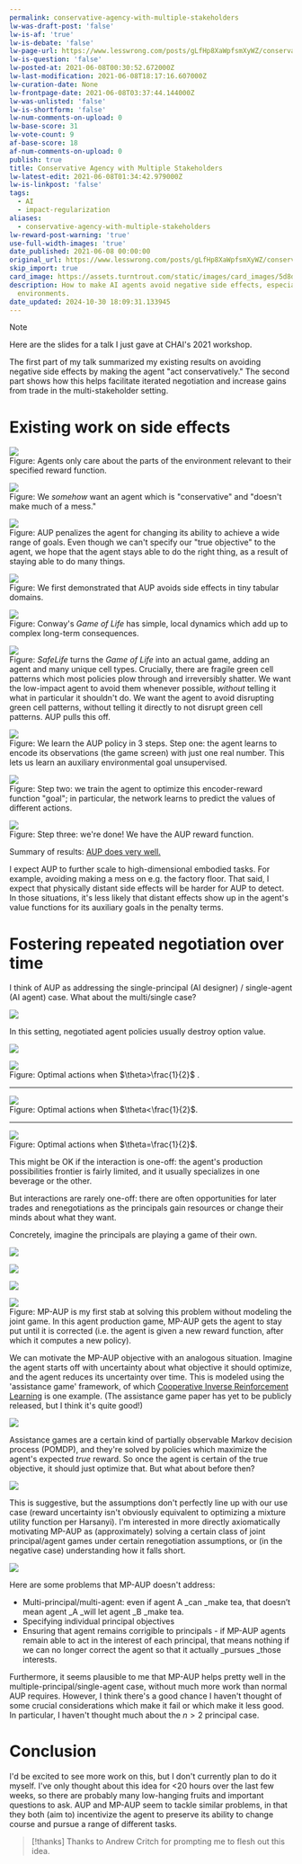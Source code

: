 ```yaml
---
permalink: conservative-agency-with-multiple-stakeholders
lw-was-draft-post: 'false'
lw-is-af: 'true'
lw-is-debate: 'false'
lw-page-url: https://www.lesswrong.com/posts/gLfHp8XaWpfsmXyWZ/conservative-agency-with-multiple-stakeholders
lw-is-question: 'false'
lw-posted-at: 2021-06-08T00:30:52.672000Z
lw-last-modification: 2021-06-08T18:17:16.607000Z
lw-curation-date: None
lw-frontpage-date: 2021-06-08T03:37:44.144000Z
lw-was-unlisted: 'false'
lw-is-shortform: 'false'
lw-num-comments-on-upload: 0
lw-base-score: 31
lw-vote-count: 9
af-base-score: 18
af-num-comments-on-upload: 0
publish: true
title: Conservative Agency with Multiple Stakeholders
lw-latest-edit: 2021-06-08T01:34:42.979000Z
lw-is-linkpost: 'false'
tags:
  - AI
  - impact-regularization
aliases:
  - conservative-agency-with-multiple-stakeholders
lw-reward-post-warning: 'true'
use-full-width-images: 'true'
date_published: 2021-06-08 00:00:00
original_url: https://www.lesswrong.com/posts/gLfHp8XaWpfsmXyWZ/conservative-agency-with-multiple-stakeholders
skip_import: true
card_image: https://assets.turntrout.com/static/images/card_images/5d8db03fe692d0a310f42ec0c249a6b2be892ea6e84ec762.png
description: How to make AI agents avoid negative side effects, especially in multi-stakeholder
  environments.
date_updated: 2024-10-30 18:09:31.133945
---
```




> [!note]
> Here are the slides for a talk I just gave at CHAI's 2021 workshop.

The first part of my talk summarized my existing results on avoiding negative side effects by making the agent "act conservatively." The second part shows how this helps facilitate iterated negotiation and increase gains from trade in the multi-stakeholder setting.

# Existing work on side effects

![](https://assets.turntrout.com/static/images/posts/5d8db03fe692d0a310f42ec0c249a6b2be892ea6e84ec762.avif)
<br/>Figure: Agents only care about the parts of the environment relevant to their specified reward function.

![](https://assets.turntrout.com/static/images/posts/11973d84ffe3b4c8b56ebfe90261e336e126ad93cdda39a5.avif)
<br/>Figure: We _somehow_ want an agent which is "conservative" and "doesn't make much of a mess."

![](https://assets.turntrout.com/static/images/posts/19247989a8c519fbc27fc9d100129444d4ca2f86968a9a8b.avif)
<br/>Figure: AUP penalizes the agent for changing its ability to achieve a wide range of goals. Even though we can't specify our "true objective" to the agent, we hope that the agent stays able to do the right thing, as a result of staying able to do many things.

![](https://assets.turntrout.com/static/images/posts/27b61d7c2b20d763836e0f4205fc5cb0b043d8c999d9513b.avif)
<br/>Figure: We first demonstrated that AUP avoids side effects in tiny tabular domains.

![](https://assets.turntrout.com/static/images/posts/2b563e34fa6fa1f80fcf5992515e3911668f03e0297e547b.avif)
<br/>Figure: Conway's _Game of Life_ has simple, local dynamics which add up to complex long-term consequences.

![](https://assets.turntrout.com/static/images/posts/bc36232e143377cc3fb23ec0eaf31d162c17fa41698f8356.avif)
<br/>Figure: _SafeLife_ turns the _Game of Life_ into an actual game, adding an agent and many unique cell types. Crucially, there are fragile green cell patterns which most policies plow through and irreversibly shatter. We want the low-impact agent to avoid them whenever possible, _without_ telling it what in particular it shouldn't do. We want the agent to avoid disrupting green cell patterns, without telling it directly to not disrupt green cell patterns. AUP pulls this off.

![](https://assets.turntrout.com/static/images/posts/ec7027afd67e6d8d0d76cdf6f6f0ce4f1ca66561460c376e.avif)
<br/>Figure: We learn the AUP policy in 3 steps. Step one: the agent learns to encode its observations (the game screen) with just one real number. This lets us learn an auxiliary environmental goal unsupervised.

![](https://assets.turntrout.com/static/images/posts/8e06d19568bf8cf2aa3f1ae7cb68237f739e7e8526d16e69.avif)
<br/>Figure: Step two: we train the agent to optimize this encoder-reward function "goal"; in particular, the network learns to predict the values of different actions.

![](https://assets.turntrout.com/static/images/posts/ceedff3b01f8e4dd70c483030f9855e623643aa85c40b226.avif)
<br/>Figure: Step three: we're done! We have the AUP reward function.

Summary of results: [AUP does very well.](https://avoiding-side-effects.github.io/)

I expect AUP to further scale to high-dimensional embodied tasks. For example, avoiding making a mess on e.g. the factory floor. That said, I expect that physically distant side effects will be harder for AUP to detect. In those situations, it's less likely that distant effects show up in the agent's value functions for its auxiliary goals in the penalty terms.

# Fostering repeated negotiation over time

I think of AUP as addressing the single-principal (AI designer) / single-agent (AI agent) case. What about the multi/single case?

![](https://assets.turntrout.com/static/images/posts/41b1a2924d3be8196845296b9d719eb0a14dfb72ddc63326.avif)

In this setting, negotiated agent policies usually destroy option value.

![](https://lh6.googleusercontent.com/lxOMfGe-uDlYALnWUDSeyMWMVJQQ-3tKJdfbZ1z1tZxMQqBDwgwGj3v3L380brypRwxAZ42LIJdpiAm3hMtbdJaQCNvfhSrhLurftO_FtDs8DE5eeZfcZQx9krtESwjAlTFuvJXKHD0)

![](https://assets.turntrout.com/static/images/posts/mp-aup-large-theta.avif)
<br/>Figure: Optimal actions when $\theta>\frac{1}{2}$ .

<hr/>

![](https://assets.turntrout.com/static/images/posts/mp-aup-small-theta.avif)
<br/>Figure: Optimal actions when $\theta<\frac{1}{2}$.

<hr/>

![](https://assets.turntrout.com/static/images/posts/mp-aup-half-theta.avif)
<br/>Figure: Optimal actions when $\theta=\frac{1}{2}$.

This might be OK if the interaction is one-off: the agent's production possibilities frontier is fairly limited, and it usually specializes in one beverage or the other.

But interactions are rarely one-off: there are often opportunities for later trades and renegotiations as the principals gain resources or change their minds about what they want.

Concretely, imagine the principals are playing a game of their own.

![](https://assets.turntrout.com/static/images/posts/b54a0b7ddc089960a2a5ae1035ddf99beb74a154ddbe2f55.avif)

![](https://assets.turntrout.com/static/images/posts/5d52ab1d3ba4d05d08be7de2f50b3ef0779c812f2cc23d87.avif)

![](https://assets.turntrout.com/static/images/posts/4b77c2d3940413257bd7ee175cdc0804555877a1a7f553aa.avif)

![](https://assets.turntrout.com/static/images/posts/b02a85f9bec27245725211e667061d61fc401fb75fee59bd.avif)
<br/>Figure: MP-AUP is my first stab at solving this problem without modeling the joint game. In this agent production game, MP-AUP gets the agent to stay put until it is corrected (i.e. the agent is given a new reward function, after which it computes a new policy).

We can motivate the MP-AUP objective with an analogous situation. Imagine the agent starts off with uncertainty about what objective it should optimize, and the agent reduces its uncertainty over time. This is modeled using the 'assistance game' framework, of which [Cooperative Inverse Reinforcement Learning](https://papers.nips.cc/paper/6420-cooperative-inverse-reinforcement-learning) is one example. (The assistance game paper has yet to be publicly released, but I think it's quite good!)

![](https://assets.turntrout.com/static/images/posts/time-step-mp-aup.avif)

Assistance games are a certain kind of partially observable Markov decision process (POMDP), and they're solved by policies which maximize the agent's expected _true_ reward. So once the agent is certain of the true objective, it should just optimize that. But what about before then?

![](https://assets.turntrout.com/static/images/posts/solve-mp-aup.avif)

This is suggestive, but the assumptions don't perfectly line up with our use case (reward uncertainty isn't obviously equivalent to optimizing a mixture utility function per Harsanyi). I'm interested in more directly axiomatically motivating MP-AUP as (approximately) solving a certain class of joint principal/agent games under certain renegotiation assumptions, or (in the negative case) understanding how it falls short.

![](https://assets.turntrout.com/static/images/posts/multi-agent-similarities-mp-aup.avif)

Here are some problems that MP-AUP doesn't address:

- Multi-principal/multi-agent: even if agent A \_can \_make tea, that doesn’t mean agent \_A \_will let agent \_B \_make tea.
- Specifying individual principal objectives
- Ensuring that agent remains corrigible to principals - if MP-AUP agents remain able to act in the interest of each principal, that means nothing if we can no longer correct the agent so that it actually \_pursues \_those interests.

Furthermore, it seems plausible to me that MP-AUP helps pretty well in the multiple-principal/single-agent case, without much more work than normal AUP requires. However, I think there's a good chance I haven't thought of some crucial considerations which make it fail or which make it less good. In particular, I haven't thought much about the $n>2$ principal case.

# Conclusion

I'd be excited to see more work on this, but I don't currently plan to do it myself. I've only thought about this idea for <20 hours over the last few weeks, so there are probably many low-hanging fruits and important questions to ask. AUP and MP-AUP seem to tackle similar problems, in that they both (aim to) incentivize the agent to preserve its ability to change course and pursue a range of different tasks.

> [!thanks]
> Thanks to Andrew Critch for prompting me to flesh out this idea.

